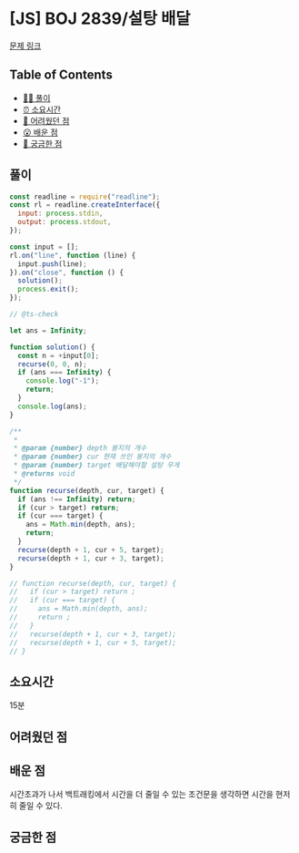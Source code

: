 # [JS] BOJ 2839/설탕 배달

[문제 링크](https://www.acmicpc.net/problem/2839)

<!-- 제목으로 다음과 같은 내용으로 작성해주세요 ! -->
<!-- 📕 백준 : BOJ 문제번호/문제제목 e.g. BOJ 2577/숫자의 개수 -->
<!-- 📗 프로그래머스 : PRO 문제번호/문제제목 e.g. PRO 120812/최빈값 구하기 -->
<!-- 백준허브를 사용하시면 프로그래머스의 문제번호도 확인하실 수 있습니다 -->

## Table of Contents

- [✍🏻 풀이](#풀이)
- [⏰ 소요시간](#소요시간)
- [🫠 어려웠던 점](#어려웠던-점)
- [😮 배운 점](#배운-점)
- [🤔 궁금한 점](#궁금한-점)

## 풀이

<!-- ```옆에 사용하는 언어를 기입하세요 e.g. javascript, python -->

```javascript
const readline = require("readline");
const rl = readline.createInterface({
  input: process.stdin,
  output: process.stdout,
});

const input = [];
rl.on("line", function (line) {
  input.push(line);
}).on("close", function () {
  solution();
  process.exit();
});

// @ts-check

let ans = Infinity;

function solution() {
  const n = +input[0];
  recurse(0, 0, n);
  if (ans === Infinity) {
    console.log("-1");
    return;
  }
  console.log(ans);
}

/**
 *
 * @param {number} depth 봉지의 개수
 * @param {number} cur 현재 쓰인 봉지의 개수
 * @param {number} target 배달해야할 설탕 무게
 * @returns void
 */
function recurse(depth, cur, target) {
  if (ans !== Infinity) return;
  if (cur > target) return;
  if (cur === target) {
    ans = Math.min(depth, ans);
    return;
  }
  recurse(depth + 1, cur + 5, target);
  recurse(depth + 1, cur + 3, target);
}

// function recurse(depth, cur, target) {
//   if (cur > target) return ;
//   if (cur === target) {
//     ans = Math.min(depth, ans);
//     return ;
//   }
//   recurse(depth + 1, cur + 3, target);
//   recurse(depth + 1, cur + 5, target);
// }
```

## 소요시간

15분

## 어려웠던 점

## 배운 점

시간초과가 나서 백트래킹에서 시간을 더 줄일 수 있는 조건문을 생각하면 시간을 현저히 줄일 수 있다.

## 궁금한 점
